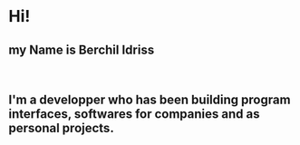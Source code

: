<br />

# Hi!

## my Name is **Berchil Idriss**

<br/>

## I'm a developper who has been building program interfaces, softwares for companies and as personal projects.

<!--
<br />


<br />

### My Github is .. [github.com/clownvar](https://github.com/clownvar)

<br />

## - +R+Red HighLight+R+

## - +G+Green HighLight+G+

## - +B+Blue HighLight+B+

<br /><br />

I am Good at `Django`, `Python`, `HTML/CSS(SASS)`, `C#`!

& Check List (Black & White)

- Check List (Highlight)

<br />

1. Ordered List
2. Ordered List
3. Ordered List
4. Ordered List

<br />
<br />-->
